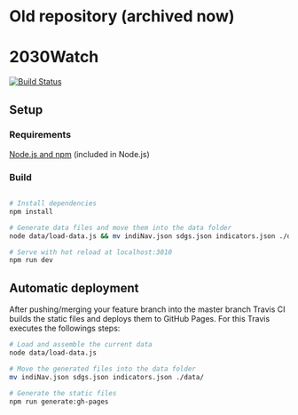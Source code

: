 # Old repository (archived now)

# 2030Watch

[![Build Status](https://travis-ci.org/forumue/2030watch.svg?branch=master)](https://travis-ci.org/forumue/2030watch)


## Setup

### Requirements

[Node.js and npm](https://nodejs.org/en/download/package-manager/) (included in Node.js)

### Build

``` bash

# Install dependencies
npm install

# Generate data files and move them into the data folder
node data/load-data.js && mv indiNav.json sdgs.json indicators.json ./data/

# Serve with hot reload at localhost:3010
npm run dev

```


## Automatic deployment

After pushing/merging your feature branch into the master branch Travis CI builds the static files and deploys them to GitHub Pages. For this Travis executes the followings steps:

``` bash
# Load and assemble the current data
node data/load-data.js

# Move the generated files into the data folder
mv indiNav.json sdgs.json indicators.json ./data/

# Generate the static files
npm run generate:gh-pages
```
